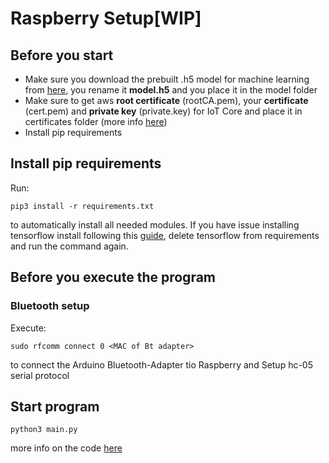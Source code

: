 # Raspberry Setup[WIP]


## Before you start 
- Make sure you download the prebuilt .h5 model for machine learning from [here](https://drive.google.com/file/d/1-JYH7f6np6WcKjgFJ4iTFM7xC8h3vFz8/view?usp=sharing), you rename it **model.h5**
and you place it in the model folder
- Make sure to get aws **root certificate** (rootCA.pem), your **certificate** (cert.pem) and **private key** (private.key) for IoT Core and place it in certificates folder (more info [here](https://docs.aws.amazon.com/iot/latest/developerguide/iot-moisture-create-thing.html))
- Install pip requirements

## Install pip requirements
Run:
```
pip3 install -r requirements.txt
```
to automatically install all needed modules.
If you have issue installing tensorflow install following this [guide](https://qengineering.eu/install-tensorflow-2.4.0-on-raspberry-64-os.html), delete tensorflow from requirements and run the command again.

## Before you execute the program
### Bluetooth setup
Execute:
```
sudo rfcomm connect 0 <MAC of Bt adapter>
```
to connect the Arduino Bluetooth-Adapter tio Raspberry and Setup hc-05 serial protocol

## Start program
```
python3 main.py
```
more info on the code [here](./Code.md)
